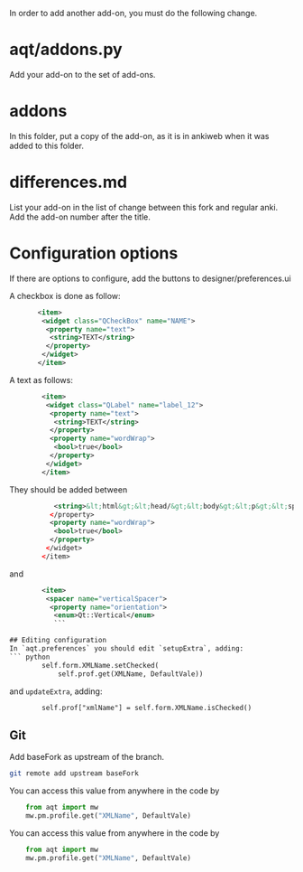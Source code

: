 In order to add another add-on, you must do the following change.

# aqt/addons.py

Add your add-on to the set of add-ons.

# addons

In this folder, put a copy of the add-on, as it is in ankiweb when it
was added to this folder.

# differences.md

List your add-on in the list of change between this fork and regular
anki. Add the add-on number after the title.

# Configuration options

If there are options to configure, add the buttons to
designer/preferences.ui

A checkbox is done as follow:
```xml
       <item>
        <widget class="QCheckBox" name="NAME">
         <property name="text">
          <string>TEXT</string>
         </property>
        </widget>
       </item>
```

A text as follows:
```xml
        <item>
         <widget class="QLabel" name="label_12">
          <property name="text">
           <string>TEXT</string>
          </property>
          <property name="wordWrap">
           <bool>true</bool>
          </property>
         </widget>
        </item>
```

They should be added between
```xml
           <string>&lt;html&gt;&lt;head/&gt;&lt;body&gt;&lt;p&gt;&lt;span style=&quot; font-weight:600;&quot;&gt;Extra&lt;/span&gt;&lt;br/&gt;Those options are not documented in anki's manual. They allow to configure the different add-ons incorporated in this special version of anki.&lt;/p&gt;&lt;/body&gt;&lt;/html&gt;</string>
          </property>
          <property name="wordWrap">
           <bool>true</bool>
          </property>
         </widget>
        </item>
```
and
```xml
        <item>
         <spacer name="verticalSpacer">
          <property name="orientation">
           <enum>Qt::Vertical</enum>
           ```

## Editing configuration
In `aqt.preferences` you should edit `setupExtra`, adding:
``` python
        self.form.XMLName.setChecked(
            self.prof.get(XMLName, DefaultVale))
```
and `updateExtra`, adding:
```
        self.prof["xmlName"] = self.form.XMLName.isChecked()
```

## Git
Add baseFork as upstream of the branch.
```bash
git remote add upstream baseFork
```

You can access this value from anywhere in the code by
```Python
	from aqt import mw
	mw.pm.profile.get("XMLName", DefaultVale)
```

You can access this value from anywhere in the code by
```Python
	from aqt import mw
	mw.pm.profile.get("XMLName", DefaultVale)
```
